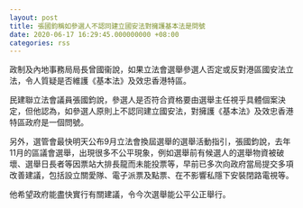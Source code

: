```yaml
---
layout: post
title: 張國鈞稱如參選人不認同建立國安法對擁護基本法是問號
date: 2020-06-17 16:29:45.000000000 +08:00
categories: rss
---
```


政制及內地事務局局長曾國衞說，如果立法會選舉參選人否定或反對港區國安法立法，令人質疑是否維護《基本法》及效忠香港特區。

民建聯立法會議員張國鈞說，參選人是否符合資格要由選舉主任視乎具體個案決定，但他認為，如參選人原則上不認同建立國安法，對擁護《基本法》及效忠香港特區政府是一個問號。

另外，選管會最快明天公布9月立法會換屆選舉的選舉活動指引，張國鈞說，去年11月的區議會選舉，出現很多不公平現象，例如選舉前有候選人的選舉物資被破壞、選舉日長者等因票站大排長龍而未能投票等，早前已多次向政府當局提交多項改善建議，包括設立關愛隊、電子派票及點票、在不影響私隱下安裝閉路電視等。

他希望政府能盡快實行有關建議，令今次選舉能公平公正舉行。
